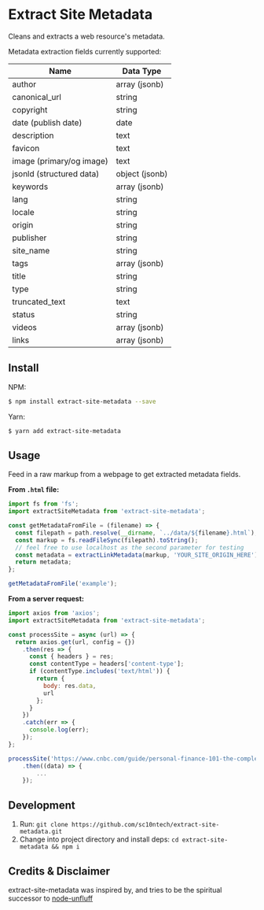 # Extract Site Metadata

Cleans and extracts a web resource's metadata.

Metadata extraction fields currently supported:

| Name                     | Data Type      |
| ------------------------ | -------------- |
| author                   | array (jsonb)  |
| canonical_url            | string         |
| copyright                | string         |
| date (publish date)      | date           |
| description              | text           |
| favicon                  | text           |
| image (primary/og image) | text           |
| jsonld (structured data) | object (jsonb) |
| keywords                 | array (jsonb)  |
| lang                     | string         |
| locale                   | string         |
| origin                   | string         |
| publisher                | string         |
| site_name                | string         |
| tags                     | array (jsonb)  |
| title                    | string         |
| type                     | string         |
| truncated_text           | text           |
| status                   | string         |
| videos                   | array (jsonb)  |
| links                    | array (jsonb)  |

## Install

NPM:

```bash
$ npm install extract-site-metadata --save
```

Yarn:

```bash
$ yarn add extract-site-metadata
```

## Usage

Feed in a raw markup from a webpage to get extracted metadata fields.

**From `.html` file:**

```js
import fs from 'fs';
import extractSiteMetadata from 'extract-site-metadata';

const getMetadataFromFile = (filename) => {
  const filepath = path.resolve(__dirname, `../data/${filename}.html`);
  const markup = fs.readFileSync(filepath).toString();
  // feel free to use localhost as the second parameter for testing
  const metadata = extractLinkMetadata(markup, 'YOUR_SITE_ORIGIN_HERE');
  return metadata;
};

getMetadataFromFile('example');
```

**From a server request:**

```js
import axios from 'axios';
import extractSiteMetadata from 'extract-site-metadata';

const processSite = async (url) => {
  return axios.get(url, config = {})
    .then(res => {
      const { headers } = res;
      const contentType = headers['content-type'];
      if (contentType.includes('text/html')) {
        return {
          body: res.data,
          url
        };
      }
    })
    .catch(err => {
      console.log(err);
    });
};

processSite('https://www.cnbc.com/guide/personal-finance-101-the-complete-guide-to-managing-your-money/`)
	.then((data) => {
		...
	});
```

## Development

1. Run: `git clone https://github.com/sc10ntech/extract-site-metadata.git`
2. Change into project directory and install deps: `cd extract-site-metadata && npm i`

## Credits & Disclaimer

extract-site-metadata was inspired by, and tries to be the spiritual successor to [node-unfluff](https://github.com/ageitgey/node-unfluff)
